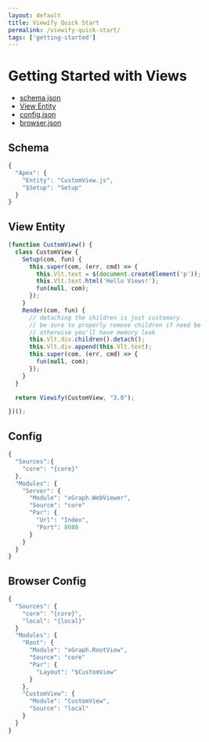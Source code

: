 ```yaml
---
layout: default
title: Viewify Quick Start
permalink: /viewify-quick-start/
tags: ['getting-started']
---
```


# Getting Started with Views

- [schema.json](#schema)
- [View Entity](#view-entity)
- [config.json](#config)
- [browser.json](#browser-config)

## Schema

```javascript
{
  "Apex": {
    "Entity": "CustomView.js",
    "$Setup": "Setup"
  }
}
```

## View Entity

```javascript
(function CustomView() {
  class CustomView {
    Setup(com, fun) {
      this.super(com, (err, cmd) => {
        this.Vlt.text = $(document.createElement('p'));
        this.Vlt.text.html('Hello Views!');
        fun(null, com);
      });
    }
    Render(com, fun) {
      // detaching the children is just customary.
      // be sure to properly remove children if need be
      // otherwise you'll have memory leak
      this.Vlt.div.children().detach();
      this.Vlt.div.append(this.Vlt.text);
      this.super(com, (err, cmd) => {
        fun(null, com);
      });
    }
  }

  return Viewify(CustomView, "3.0");

})();
```

## Config

```javascript
{
  "Sources":{
    "core": "{core}"
  },
  "Modules": {
    "Server": {
      "Module": "xGraph.WebViewer",
      "Source": "core"
      "Par": {
        "Url": "Index",
        "Port": 8080
      }
    }
  }
}
```

## Browser Config

```javascript
{
  "Sources": {
    "core": "{core}",
    "local": "{local}"
  }
  "Modules": {
    "Root": {
      "Module": "xGraph.RootView",
      "Source": "core"
      "Par": {
        "Layout": "$CustomView"
      }
    },
    "CustomView": {
      "Module": "CustomView",
      "Source": "local"
    }
  }
}
```